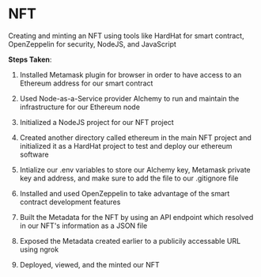 # NFT
Creating and minting an NFT using tools like HardHat for smart contract, OpenZeppelin for security, NodeJS, and JavaScript

**Steps Taken**:

1) Installed Metamask plugin for browser in order to have access to an Ethereum address for our smart contract

2) Used Node-as-a-Service provider Alchemy to run and maintain the infrastructure for our Ethereum node

3) Initialized a NodeJS project for our NFT project

4) Created another directory called ethereum in the main NFT project and initialized it as a HardHat project to test and deploy our ethereum software

5) Intialize our .env variables to store our Alchemy key, Metamask private key and address, and make sure to add the file to our .gitignore file

6) Installed and used OpenZeppelin to take advantage of the smart contract development features

7) Built the Metadata for the NFT by using an API endpoint which resolved in our NFT's information as a JSON file

8) Exposed the Metadata created earlier to a publicily accessable URL using ngrok

9) Deployed, viewed, and the minted our NFT 

